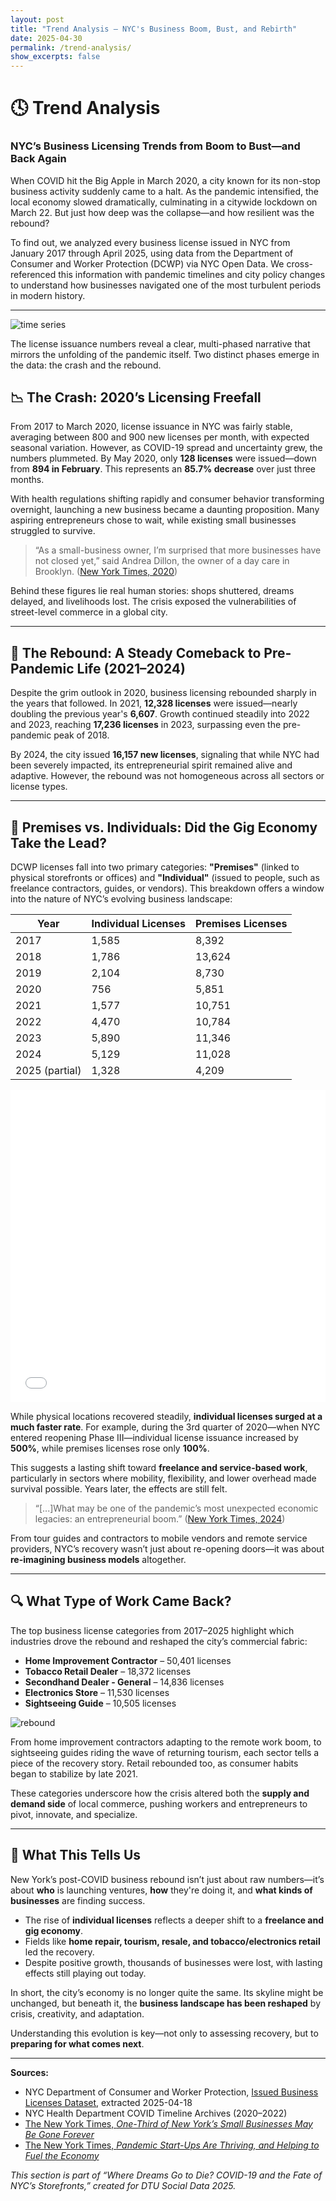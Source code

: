 ```yaml
---
layout: post
title: "Trend Analysis — NYC's Business Boom, Bust, and Rebirth"
date: 2025-04-30
permalink: /trend-analysis/
show_excerpts: false
---
```


# 🕓 Trend Analysis  
### NYC’s Business Licensing Trends from Boom to Bust—and Back Again

When COVID hit the Big Apple in March 2020, a city known for its non-stop business activity suddenly came to a halt. As the pandemic intensified, the local economy slowed dramatically, culminating in a citywide lockdown on March 22. But just how deep was the collapse—and how resilient was the rebound?

To find out, we analyzed every business license issued in NYC from January 2017 through April 2025, using data from the Department of Consumer and Worker Protection (DCWP) via NYC Open Data. We cross-referenced this information with pandemic timelines and city policy changes to understand how businesses navigated one of the most turbulent periods in modern history.

---

![time series](assets/images/NYC_License_Issuance_COVID_Milestones.png)

The license issuance numbers reveal a clear, multi-phased narrative that mirrors the unfolding of the pandemic itself. Two distinct phases emerge in the data: the crash and the rebound.

## 📉 The Crash: 2020’s Licensing Freefall

From 2017 to March 2020, license issuance in NYC was fairly stable, averaging between 800 and 900 new licenses per month, with expected seasonal variation. However, as COVID-19 spread and uncertainty grew, the numbers plummeted. By May 2020, only **128 licenses** were issued—down from **894 in February**. This represents an **85.7% decrease** over just three months.

With health regulations shifting rapidly and consumer behavior transforming overnight, launching a new business became a daunting proposition. Many aspiring entrepreneurs chose to wait, while existing small businesses struggled to survive.

> “As a small-business owner, I’m surprised that more businesses have not closed yet,” said Andrea Dillon, the owner of a day care in Brooklyn. ([New York Times, 2020](https://www.nytimes.com/2020/08/03/nyregion/nyc-small-businesses-closing-coronavirus.html))

Behind these figures lie real human stories: shops shuttered, dreams delayed, and livelihoods lost. The crisis exposed the vulnerabilities of street-level commerce in a global city.

---

## 🔁 The Rebound: A Steady Comeback to Pre-Pandemic Life (2021–2024)

Despite the grim outlook in 2020, business licensing rebounded sharply in the years that followed. In 2021, **12,328 licenses** were issued—nearly doubling the previous year's **6,607**. Growth continued steadily into 2022 and 2023, reaching **17,236 licenses** in 2023, surpassing even the pre-pandemic peak of 2018.

By 2024, the city issued **16,157 new licenses**, signaling that while NYC had been severely impacted, its entrepreneurial spirit remained alive and adaptive. However, the rebound was not homogeneous across all sectors or license types.

---

## 👤 Premises vs. Individuals: Did the Gig Economy Take the Lead?

DCWP licenses fall into two primary categories: **"Premises"** (linked to physical storefronts or offices) and **"Individual"** (issued to people, such as freelance contractors, guides, or vendors). This breakdown offers a window into the nature of NYC’s evolving business landscape:

| Year           | Individual Licenses | Premises Licenses |
|----------------|---------------------|--------------------|
| 2017           | 1,585               | 8,392              |
| 2018           | 1,786               | 13,624             |
| 2019           | 2,104               | 8,730              |
| 2020           | 756                 | 5,851              |
| 2021           | 1,577               | 10,751             |
| 2022           | 4,470               | 10,784             |
| 2023           | 5,890               | 11,346             |
| 2024           | 5,129               | 11,028             |
| 2025 (partial) | 1,328               | 4,209              |

<div style="overflow-x:auto; width:100%;">
  <iframe src="/assets/images/quarterly_pct_change_covid_timeline.html" style="width:100%; height:500px; border:none;"></iframe>
</div>

While physical locations recovered steadily, **individual licenses surged at a much faster rate**. For example, during the 3rd quarter of 2020—when NYC entered reopening Phase III—individual license issuance increased by **500%**, while premises licenses rose only **100%**.

This suggests a lasting shift toward **freelance and service-based work**, particularly in sectors where mobility, flexibility, and lower overhead made survival possible. Years later, the effects are still felt.

> “[...]What may be one of the pandemic’s most unexpected economic legacies: an entrepreneurial boom.” ([New York Times, 2024](https://www.nytimes.com/2024/10/04/business/economy/pandemic-startups-small-business-economy.html))

From tour guides and contractors to mobile vendors and remote service providers, NYC’s recovery wasn’t just about re-opening doors—it was about **re-imagining business models** altogether.

---

## 🔍 What Type of Work Came Back?

The top business license categories from 2017–2025 highlight which industries drove the rebound and reshaped the city’s commercial fabric:

- **Home Improvement Contractor** – 50,401 licenses  
- **Tobacco Retail Dealer** – 18,372 licenses  
- **Secondhand Dealer - General** – 14,836 licenses  
- **Electronics Store** – 11,530 licenses  
- **Sightseeing Guide** – 10,505 licenses  

![rebound](assets/images/rebound.png)

From home improvement contractors adapting to the remote work boom, to sightseeing guides riding the wave of returning tourism, each sector tells a piece of the recovery story. Retail rebounded too, as consumer habits began to stabilize by late 2021.

These categories underscore how the crisis altered both the **supply and demand side** of local commerce, pushing workers and entrepreneurs to pivot, innovate, and specialize.

---

## 🧭 What This Tells Us

New York’s post-COVID business rebound isn’t just about raw numbers—it’s about **who** is launching ventures, **how** they're doing it, and **what kinds of businesses** are finding success.

- The rise of **individual licenses** reflects a deeper shift to a **freelance and gig economy**.
- Fields like **home repair, tourism, resale, and tobacco/electronics retail** led the recovery.
- Despite positive growth, thousands of businesses were lost, with lasting effects still playing out today.

In short, the city’s economy is no longer quite the same. Its skyline might be unchanged, but beneath it, the **business landscape has been reshaped** by crisis, creativity, and adaptation.

Understanding this evolution is key—not only to assessing recovery, but to **preparing for what comes next**.

---

**Sources:**

- NYC Department of Consumer and Worker Protection, [Issued Business Licenses Dataset](https://data.cityofnewyork.us/Business/Issued-Licenses/8h5e-5nd9), extracted 2025-04-18  
- NYC Health Department COVID Timeline Archives (2020–2022)  
- [The New York Times, *One-Third of New York’s Small Businesses May Be Gone Forever*](https://www.nytimes.com/2020/08/03/nyregion/nyc-small-businesses-closing-coronavirus.html)  
- [The New York Times, *Pandemic Start-Ups Are Thriving, and Helping to Fuel the Economy*](https://www.nytimes.com/2024/10/04/business/economy/pandemic-startups-small-business-economy.html)

*This section is part of “Where Dreams Go to Die? COVID-19 and the Fate of NYC’s Storefronts,” created for DTU Social Data 2025.*
